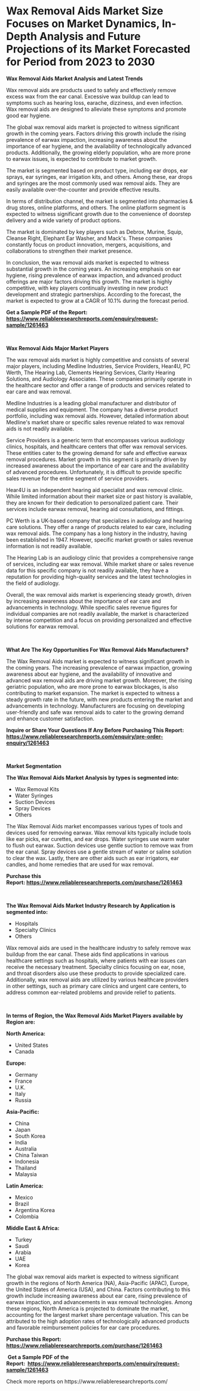 <p><h1>Wax Removal Aids Market Size Focuses on Market Dynamics, In-Depth Analysis and Future Projections of its Market Forecasted for Period from 2023 to 2030</h1></p><p><strong>Wax Removal Aids Market Analysis and Latest Trends</strong></p>
<p><p>Wax removal aids are products used to safely and effectively remove excess wax from the ear canal. Excessive wax buildup can lead to symptoms such as hearing loss, earache, dizziness, and even infection. Wax removal aids are designed to alleviate these symptoms and promote good ear hygiene.</p><p>The global wax removal aids market is projected to witness significant growth in the coming years. Factors driving this growth include the rising prevalence of earwax impaction, increasing awareness about the importance of ear hygiene, and the availability of technologically advanced products. Additionally, the growing elderly population, who are more prone to earwax issues, is expected to contribute to market growth.</p><p>The market is segmented based on product type, including ear drops, ear sprays, ear syringes, ear irrigation kits, and others. Among these, ear drops and syringes are the most commonly used wax removal aids. They are easily available over-the-counter and provide effective results.</p><p>In terms of distribution channel, the market is segmented into pharmacies & drug stores, online platforms, and others. The online platform segment is expected to witness significant growth due to the convenience of doorstep delivery and a wide variety of product options.</p><p>The market is dominated by key players such as Debrox, Murine, Squip, Cleanse Right, Elephant Ear Washer, and Mack's. These companies constantly focus on product innovation, mergers, acquisitions, and collaborations to strengthen their market presence.</p><p>In conclusion, the wax removal aids market is expected to witness substantial growth in the coming years. An increasing emphasis on ear hygiene, rising prevalence of earwax impaction, and advanced product offerings are major factors driving this growth. The market is highly competitive, with key players continually investing in new product development and strategic partnerships. According to the forecast, the market is expected to grow at a CAGR of 10.1% during the forecast period.</p></p>
<p><strong>Get a Sample PDF of the Report:&nbsp; <a href="https://www.reliableresearchreports.com/enquiry/request-sample/1261463">https://www.reliableresearchreports.com/enquiry/request-sample/1261463</a></strong></p>
<p>&nbsp;</p>
<p><strong>Wax Removal Aids Major Market Players</strong></p>
<p><p>The wax removal aids market is highly competitive and consists of several major players, including Medline Industries, Service Providers, Hear4U, PC Werth, The Hearing Lab, Clements Hearing Services, Clarity Hearing Solutions, and Audiology Associates. These companies primarily operate in the healthcare sector and offer a range of products and services related to ear care and wax removal.</p><p>Medline Industries is a leading global manufacturer and distributor of medical supplies and equipment. The company has a diverse product portfolio, including wax removal aids. However, detailed information about Medline's market share or specific sales revenue related to wax removal aids is not readily available.</p><p>Service Providers is a generic term that encompasses various audiology clinics, hospitals, and healthcare centers that offer wax removal services. These entities cater to the growing demand for safe and effective earwax removal procedures. Market growth in this segment is primarily driven by increased awareness about the importance of ear care and the availability of advanced procedures. Unfortunately, it is difficult to provide specific sales revenue for the entire segment of service providers.</p><p>Hear4U is an independent hearing aid specialist and wax removal clinic. While limited information about their market size or past history is available, they are known for their dedication to personalized patient care. Their services include earwax removal, hearing aid consultations, and fittings.</p><p>PC Werth is a UK-based company that specializes in audiology and hearing care solutions. They offer a range of products related to ear care, including wax removal aids. The company has a long history in the industry, having been established in 1947. However, specific market growth or sales revenue information is not readily available.</p><p>The Hearing Lab is an audiology clinic that provides a comprehensive range of services, including ear wax removal. While market share or sales revenue data for this specific company is not readily available, they have a reputation for providing high-quality services and the latest technologies in the field of audiology.</p><p>Overall, the wax removal aids market is experiencing steady growth, driven by increasing awareness about the importance of ear care and advancements in technology. While specific sales revenue figures for individual companies are not readily available, the market is characterized by intense competition and a focus on providing personalized and effective solutions for earwax removal.</p></p>
<p>&nbsp;</p>
<p><strong>What Are The Key Opportunities For Wax Removal Aids Manufacturers?</strong></p>
<p><p>The Wax Removal Aids market is expected to witness significant growth in the coming years. The increasing prevalence of earwax impaction, growing awareness about ear hygiene, and the availability of innovative and advanced wax removal aids are driving market growth. Moreover, the rising geriatric population, who are more prone to earwax blockages, is also contributing to market expansion. The market is expected to witness a steady growth rate in the future, with new products entering the market and advancements in technology. Manufacturers are focusing on developing user-friendly and safe wax removal aids to cater to the growing demand and enhance customer satisfaction.</p></p>
<p><strong>Inquire or Share Your Questions If Any Before Purchasing This Report: <a href="https://www.reliableresearchreports.com/enquiry/pre-order-enquiry/1261463">https://www.reliableresearchreports.com/enquiry/pre-order-enquiry/1261463</a></strong></p>
<p>&nbsp;</p>
<p><strong>Market Segmentation</strong></p>
<p><strong>The Wax Removal Aids Market Analysis by types is segmented into:</strong></p>
<p><ul><li>Wax Removal Kits</li><li>Water Syringes</li><li>Suction Devices</li><li>Spray Devices</li><li>Others</li></ul></p>
<p><p>The Wax Removal Aids market encompasses various types of tools and devices used for removing earwax. Wax removal kits typically include tools like ear picks, ear curettes, and ear drops. Water syringes use warm water to flush out earwax. Suction devices use gentle suction to remove wax from the ear canal. Spray devices use a gentle stream of water or saline solution to clear the wax. Lastly, there are other aids such as ear irrigators, ear candles, and home remedies that are used for wax removal.</p></p>
<p><strong>Purchase this Report:&nbsp;<a href="https://www.reliableresearchreports.com/purchase/1261463">https://www.reliableresearchreports.com/purchase/1261463</a></strong></p>
<p>&nbsp;</p>
<p><strong>The Wax Removal Aids Market Industry Research by Application is segmented into:</strong></p>
<p><ul><li>Hospitals</li><li>Specialty Clinics</li><li>Others</li></ul></p>
<p><p>Wax removal aids are used in the healthcare industry to safely remove wax buildup from the ear canal. These aids find applications in various healthcare settings such as hospitals, where patients with ear issues can receive the necessary treatment. Specialty clinics focusing on ear, nose, and throat disorders also use these products to provide specialized care. Additionally, wax removal aids are utilized by various healthcare providers in other settings, such as primary care clinics and urgent care centers, to address common ear-related problems and provide relief to patients.</p></p>
<p>&nbsp;</p>
<p><strong>In terms of Region, the Wax Removal Aids Market Players available by Region are:</strong></p>
<p>
    <p> <strong> North America: </strong>
        <ul>
            <li>United States</li>
            <li>Canada</li>
        </ul>
        </p> 
    <p> <strong> Europe: </strong>
        <ul>
            <li>Germany</li>
            <li>France</li>
            <li>U.K.</li>
            <li>Italy</li>
            <li>Russia</li>
        </ul>
        </p> 
    <p> <strong> Asia-Pacific: </strong>
        <ul>
            <li>China</li>
            <li>Japan</li>
            <li>South Korea</li>
            <li>India</li>
            <li>Australia</li>
            <li>China Taiwan</li>
            <li>Indonesia</li>
            <li>Thailand</li>
            <li>Malaysia</li>
        </ul>
        </p> 
    <p> <strong> Latin America: </strong>
        <ul>
            <li>Mexico</li>
            <li>Brazil</li>
            <li>Argentina Korea</li>
            <li>Colombia</li>
        </ul>
        </p> 
    <p> <strong> Middle East & Africa: </strong>
        <ul>
            <li>Turkey</li>
            <li>Saudi</li>
            <li>Arabia</li>
            <li>UAE</li>
            <li>Korea</li>
        </ul>
    </p>
    </p>
<p><p>The global wax removal aids market is expected to witness significant growth in the regions of North America (NA), Asia-Pacific (APAC), Europe, the United States of America (USA), and China. Factors contributing to this growth include increasing awareness about ear care, rising prevalence of earwax impaction, and advancements in wax removal technologies. Among these regions, North America is projected to dominate the market, accounting for the largest market share percentage valuation. This can be attributed to the high adoption rates of technologically advanced products and favorable reimbursement policies for ear care procedures.</p></p>
<p><strong>Purchase this Report: <a href="https://www.reliableresearchreports.com/purchase/1261463">https://www.reliableresearchreports.com/purchase/1261463</a></strong></p>
<p>&nbsp;<strong>Get a Sample PDF of the Report:&nbsp;&nbsp;<a href="https://www.reliableresearchreports.com/enquiry/request-sample/1261463">https://www.reliableresearchreports.com/enquiry/request-sample/1261463</a></strong></p>
<p><strong></strong></p>
<p>Check more reports on https://www.reliableresearchreports.com/</p>